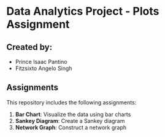 # Data Analytics Project - Plots Assignment

## Created by:
- Prince Isaac Pantino
- Fitzsixto Angelo Singh

## Assignments
This repository includes the following assignments:
1. **Bar Chart**: Visualize the data using bar charts
2. **Sankey Diagram**: Create a Sankey diagram 
3. **Network Graph**: Construct a network graph
